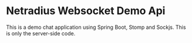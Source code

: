 # Netradius Websocket Demo Api

This is a demo chat application using Spring Boot, Stomp and Sockjs.  This is only the server-side code.

